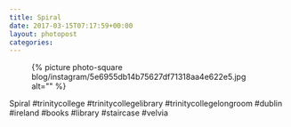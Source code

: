 ```yaml
---
title: Spiral
date: 2017-03-15T07:17:59+00:00
layout: photopost
categories:
---
```


<figure class="photo photo--square">
  {% picture photo-square blog/instagram/5e6955db14b75627df71318aa4e622e5.jpg alt="" %}
</figure>

Spiral
#trinitycollege #trinitycollegelibrary #trinitycollegelongroom #dublin #ireland #books #library #staircase #velvia
